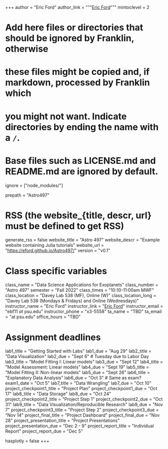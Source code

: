 +++
author = "Eric Ford"
author_link = """<a href="http://personal.psu.edu/ebf11/">Eric Ford</a>"""
mintoclevel = 2

# Add here files or directories that should be ignored by Franklin, otherwise
# these files might be copied and, if markdown, processed by Franklin which
# you might not want. Indicate directories by ending the name with a `/`.
# Base files such as LICENSE.md and README.md are ignored by default.
ignore = ["node_modules/"]

prepath = "Astro497"


# RSS (the website_{title, descr, url} must be defined to get RSS)
generate_rss = false
website_title = "Astro 497"
website_descr = "Example website containing Julia tutorials"
website_url   = "https://eford.github.io/Astro497/"
version = "v0.1"

# Class specific variables
class_name = "Data Science Applications for Exoplanets"
class_number = "Astro 497"
semester = "Fall 2022"
class_times = "10:10-11:00am MWF"
class_location = "Davey Lab 538 (MF), Online (W)"
class_location_long = "Davey Lab 538 (Mondays & Fridays) and Online (Wednesdays)"
instructor_name = "Eric Ford"
instructor_link = "[Eric Ford](http://personal.psu.edu/ebf11/)"
instructor_email = "ebf11 _at_ psu.edu"
instructor_phone = "x3-5558"
ta_name = "TBD"
ta_email = "at psu.edu"
office_hours = "TBD"

# Assignment deadlines
lab1_title = "Getting Started with Labs"
lab1_due = "Aug 29"
lab2_title = "Data Visualization"
lab2_due = "Sept 6" # Tuesday due to Labor Day
lab3_title = "Model Fitting I: Linear models"
lab3_due = "Sept 12"
lab4_title = "Model Assessment: Linear models"
lab4_due = "Sept 19"
lab5_title = "Model Fitting II: Non-linear models"
lab5_due = "Sept 26"
lab6_title = "Explanatory Data Analysis"
lab6_due = "Oct 3" # Same as exam?
exam1_date = "Oct 5"
lab7_title = "Data Wrangling"
lab7_due = "Oct 10"
project_checkpoint1_title = "Project Plan"
project_checkpoint1_due = "Oct 17"
lab8_title = "Data Storage"
lab8_due = "Oct 24"
project_checkpoint2_title = "Project Step 1"
project_checkpoint2_due = "Oct 31"
lab9_title = "Data Visualization/Reproducible Research"
lab9_due = "Nov 7"
project_checkpoint3_title = "Project Step 2"
project_checkpoint3_due = "Nov 14"
project_final_title = "Project Dashboard"
project_final_due = "Nov 28"
project_presentation_title = "Project Presentations"
project_presentation_due = "Dec 2 - 9"
project_report_title = "Individual Report"
project_report_due = "Dec 5"

hasplotly = false
+++

